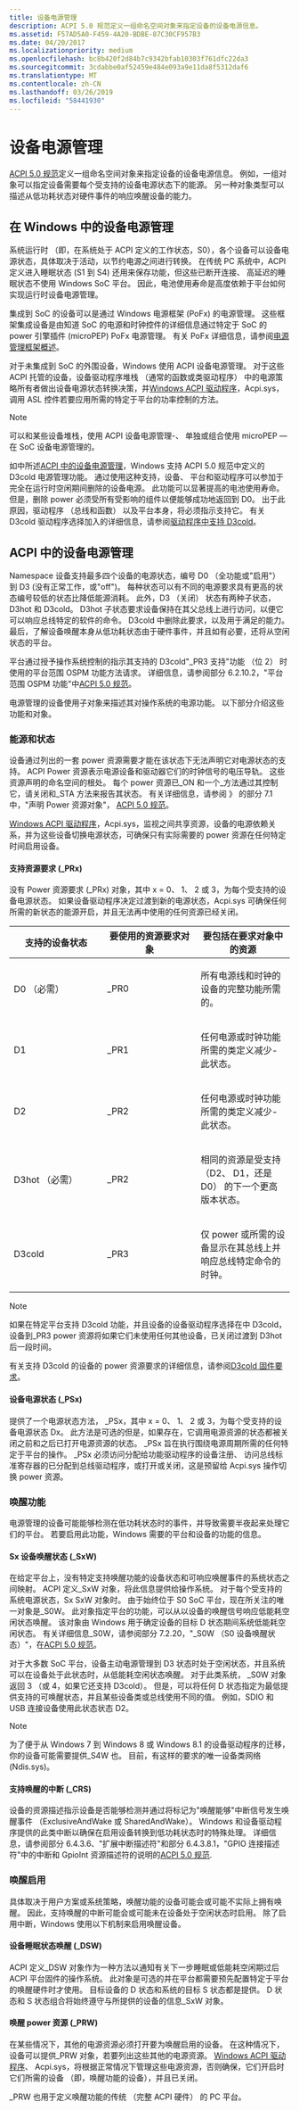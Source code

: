 ```yaml
---
title: 设备电源管理
description: ACPI 5.0 规范定义一组命名空间对象来指定设备的设备电源信息。
ms.assetid: F57AD5A0-F459-4A20-BDBE-87C30CF957B3
ms.date: 04/20/2017
ms.localizationpriority: medium
ms.openlocfilehash: bc8b420f2d84b7c9342bfab10303f761dfc22da3
ms.sourcegitcommit: 3cdabbe0af52459e484e093a9e11da8f5312daf6
ms.translationtype: MT
ms.contentlocale: zh-CN
ms.lasthandoff: 03/26/2019
ms.locfileid: "58441930"
---
```

# <a name="device-power-management"></a>设备电源管理

[ACPI 5.0 规范](https://www.uefi.org/specifications)定义一组命名空间对象来指定设备的设备电源信息。 例如，一组对象可以指定设备需要每个受支持的设备电源状态下的能源。 另一种对象类型可以描述从低功耗状态对硬件事件的响应唤醒设备的能力。

## <a name="device-power-management-in-windows"></a>在 Windows 中的设备电源管理

系统运行时 （即，在系统处于 ACPI 定义的工作状态，S0），各个设备可以设备电源状态，具体取决于活动，以节约电源之间进行转换。 在传统 PC 系统中，ACPI 定义进入睡眠状态 (S1 到 S4) 还用来保存功能，但这些已断开连接、 高延迟的睡眠状态不使用 Windows SoC 平台。 因此，电池使用寿命是高度依赖于平台如何实现运行时设备电源管理。

集成到 SoC 的设备可以是通过 Windows 电源框架 (PoFx) 的电源管理。 这些框架集成设备是由知道 SoC 的电源和时钟控件的详细信息通过特定于 SoC 的 power 引擎插件 (microPEP) PoFx 电源管理。 有关 PoFx 详细信息，请参阅[电源管理框架概述](https://msdn.microsoft.com/library/windows/hardware/hh406637)。

对于未集成到 SoC 的外围设备，Windows 使用 ACPI 设备电源管理。 对于这些 ACPI 托管的设备，设备驱动程序堆栈 （通常的函数或类驱动程序） 中的电源策略所有者做出设备电源状态转换决策，并[Windows ACPI 驱动程序](https://msdn.microsoft.com/library/windows/hardware/ff540493)，Acpi.sys，调用 ASL 控件若要应用所需的特定于平台的功率控制的方法。

> [!NOTE]
> 可以和某些设备堆栈，使用 ACPI 设备电源管理-、 单独或组合使用 microPEP — 在 SoC 设备电源管理的。

如中所述[ACPI 中的设备电源管理](https://docs.microsoft.com/windows-hardware/drivers/bringup/device-power-management#device-power-management-in-acpi)，Windows 支持 ACPI 5.0 规范中定义的 D3cold 电源管理功能。 通过使用这种支持，设备、 平台和驱动程序可以参加于完全在运行时空闲期间删除的设备电源。 此功能可以显著提高的电池使用寿命。 但是，删除 power 必须受所有受影响的组件以便能够成功地返回到 D0。 出于此原因，驱动程序 （总线和函数） 以及平台本身，将必须指示支持它。 有关 D3cold 驱动程序选择加入的详细信息，请参阅[驱动程序中支持 D3cold](https://msdn.microsoft.com/library/windows/hardware/hh967717)。

## <a name="device-power-management-in-acpi"></a>ACPI 中的设备电源管理

Namespace 设备支持最多四个设备的电源状态，编号 D0 （全功能或"启用"） 到 D3 (没有正常工作，或"off")。 每种状态可以有不同的电源要求具有更高的状态编号较低的状态比降低能源消耗。 此外，D3 （关闭） 状态有两种子状态，D3hot 和 D3cold。 D3hot 子状态要求设备保持在其父总线上进行访问，以便它可以响应总线特定的软件的命令。 D3cold 中删除此要求，以及用于满足的能力。 最后，了解设备唤醒本身从低功耗状态由于硬件事件，并且如有必要，还将从空闲状态的平台。

平台通过授予操作系统控制的指示其支持的 D3cold"\_PR3 支持"功能 （位 2） 时使用的平台范围 OSPM 功能方法请求。 详细信息，请参阅部分 6.2.10.2，"平台范围 OSPM 功能"中[ACPI 5.0 规范](https://www.uefi.org/specifications)。

电源管理的设备使用子对象来描述其对操作系统的电源功能。 以下部分介绍这些功能和对象。

### <a name="power-resources-and-states"></a>能源和状态

设备通过列出的一套 power 资源需要才能在该状态下无法声明它对电源状态的支持。 ACPI Power 资源表示电源设备和驱动器它们的时钟信号的电压导轨。 这些资源声明的命名空间的根处。 每个 power 资源已\_ON 和一个\_方法通过其控制它，请关闭和\_STA 方法来报告其状态。 有关详细信息，请参阅 》 的部分 7.1 中，"声明 Power 资源对象"， [ACPI 5.0 规范](https://www.uefi.org/specifications)。

[Windows ACPI 驱动程序](https://msdn.microsoft.com/library/windows/hardware/ff540493)，Acpi.sys，监视之间共享资源，设备的电源依赖关系，并为这些设备切换电源状态，可确保只有实际需要的 power 资源在任何特定时间启用设备。

#### <a name="power-resource-requirements-prx"></a>支持资源要求 (\_PRx)

没有 Power 资源要求 (\_PRx) 对象，其中 x = 0、 1、 2 或 3，为每个受支持的设备电源状态。 如果设备驱动程序决定过渡到新的电源状态，Acpi.sys 可确保任何所需的新状态的能源开启，并且无法再中使用的任何资源已经关闭。

<table>
<colgroup>
<col width="33%" />
<col width="33%" />
<col width="33%" />
</colgroup>
<thead>
<tr class="header">
<th>支持的设备状态</th>
<th>要使用的资源要求对象</th>
<th>要包括在要求对象中的资源</th>
</tr>
</thead>
<tbody>
<tr class="odd">
<td>D0 （必需）</td>
<td>_PR0</td>
<td><p>所有电源线和时钟的设备的完整功能所需的。</p></td>
</tr>
<tr class="even">
<td>D1</td>
<td>_PR1</td>
<td><p>任何电源或时钟功能所需的类定义减少-此状态。</p></td>
</tr>
<tr class="odd">
<td>D2</td>
<td>_PR2</td>
<td><p>任何电源或时钟功能所需的类定义减少-此状态。</p></td>
</tr>
<tr class="even">
<td>D3hot （必需）</td>
<td>_PR2</td>
<td><p>相同的资源是受支持 （D2、 D1，还是 D0） 的下一个更高版本状态。</p></td>
</tr>
<tr class="odd">
<td>D3cold</td>
<td>_PR3</td>
<td><p>仅 power 或所需的设备显示在其总线上并响应总线特定命令的时钟。</p></td>
</tr>
</tbody>
</table>

 > [!NOTE]
 > 如果在特定平台支持 D3cold 功能，并且设备的设备驱动程序选择在中 D3cold，设备到\_PR3 power 资源将如果它们未使用任何其他设备，已关闭过渡到 D3hot 后一段时间。

有关支持 D3cold 的设备的 power 资源要求的详细信息，请参阅[D3cold 固件要求](firmware-requirements-for-d3cold.md)。

#### <a name="device-power-state-psx"></a>设备电源状态 (\_PSx)

提供了一个电源状态方法， \_PSx，其中 x = 0、 1、 2 或 3，为每个受支持的设备电源状态 Dx。 此方法是可选的但是，如果存在，它调用电源资源的状态都被关闭之前和之后已打开电源资源的状态。 \_PSx 旨在执行围绕电源周期所需的任何特定于平台的操作。 \_PSx 必须访问分配给功能驱动程序的设备注册、 访问总线标准寄存器的已分配到总线驱动程序，或打开或关闭，这是预留给 Acpi.sys 操作切换 power 资源。

### <a name="wake-capabilities"></a>唤醒功能

电源管理的设备可能能够检测在低功耗状态时的事件，并导致需要半夜起来处理它们的平台。 若要启用此功能，Windows 需要的平台和设备的功能的信息。

#### <a name="sx-device-wake-state-sxw"></a>Sx 设备唤醒状态 (\_SxW)

在给定平台上，没有特定支持唤醒功能的设备状态和可响应唤醒事件的系统状态之间映射。 ACPI 定义\_SxW 对象，将此信息提供给操作系统。 对于每个受支持的系统电源状态，Sx SxW 对象时。 由于始终位于 S0 SoC 平台，现在所关注的唯一对象是\_S0W。 此对象指定平台的功能，可以从以设备的唤醒信号响应低能耗空闲状态唤醒。 该对象由 Windows 用于确定设备的目标 D 状态期间系统低能耗空闲状态。 有关详细信息\_S0W，请参阅部分 7.2.20，"\_S0W （S0 设备唤醒状态）"，在[ACPI 5.0 规范](https://www.uefi.org/specifications)。

对于大多数 SoC 平台，设备主动电源管理到 D3 状态时处于空闲状态，并且系统可以在设备处于此状态时，从低能耗空闲状态唤醒。 对于此类系统， \_S0W 对象返回 3 （或 4，如果它还支持 D3cold）。 但是，可以将任何 D 状态指定为最低提供支持的可唤醒状态，并且某些设备类或总线使用不同的值。 例如，SDIO 和 USB 连接设备使用此状态状态 D2。

> [!NOTE]
> 为了便于从 Windows 7 到 Windows 8 或 Windows 8.1 的设备驱动程序的迁移，你的设备可能需要提供\_S4W 也。 目前，有这样的要求的唯一设备类网络 (Ndis.sys)。

#### <a name="wake-capable-interrupts-crs"></a>支持唤醒的中断 (\_CRS)

设备的资源描述指示设备是否能够检测并通过将标记为"唤醒能够"中断信号发生唤醒事件 （ExclusiveAndWake 或 SharedAndWake）。 Windows 和设备驱动程序提供的此类中断以确保在启用设备转换到低功耗状态时的特殊处理。 详细信息，请参阅部分 6.4.3.6、"扩展中断描述符"和部分 6.4.3.8.1，"GPIO 连接描述符"中的中断和 GpioInt 资源描述符的说明的[ACPI 5.0 规范](https://www.uefi.org/specifications).

### <a name="wake-enablement"></a>唤醒启用

具体取决于用户方案或系统策略，唤醒功能的设备可能会或可能不实际上拥有唤醒。 因此，支持唤醒的中断可能会或可能未在设备处于空闲状态时启用。 除了启用中断，Windows 使用以下机制来启用唤醒设备。

#### <a name="device-sleep-wake-dsw"></a>设备睡眠状态唤醒 (\_DSW)

ACPI 定义\_DSW 对象作为一种方法以通知有关下一步睡眠或低能耗空闲期过后 ACPI 平台固件的操作系统。 此对象是可选的并在平台都需要预先配置特定于平台的唤醒硬件时才使用。 目标设备的 D 状态和系统的目标 S 状态都是提供。 D 状态和 S 状态组合将始终遵守与所提供的设备的信息\_SxW 对象。

#### <a name="power-resources-for-wake-prw"></a>唤醒 power 资源 (\_PRW)

在某些情况下，其他的电源资源必须打开要为唤醒启用的设备。 在这种情况下，设备可以提供\_PRW 对象，若要列出这些其他的电源资源。 [Windows ACPI 驱动程序](https://msdn.microsoft.com/library/windows/hardware/ff540493)、 Acpi.sys，将根据正常情况下管理这些电源资源，否则确保，它们开启时它们所需的设备 （即，唤醒功能的设备），并且已关闭。

\_PRW 也用于定义唤醒功能的传统 （完整 ACPI 硬件） 的 PC 平台。
